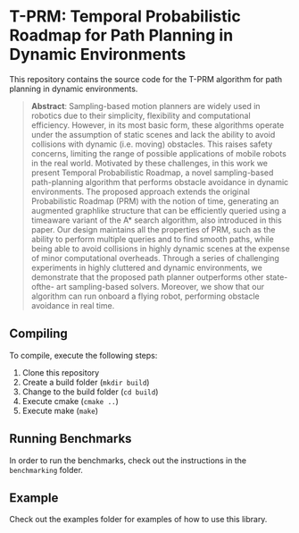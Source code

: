 # T-PRM: Temporal Probabilistic Roadmap for Path Planning in Dynamic Environments 
This repository contains the source code for the T-PRM algorithm for path planning in dynamic environments.

> **Abstract**: Sampling-based motion planners are widely used in robotics due to their simplicity, flexibility and computational efficiency. However, in its most basic form, these algorithms operate under the assumption of static scenes and lack the ability to avoid collisions with dynamic (i.e. moving) obstacles. This raises safety concerns, limiting the range of possible applications of mobile robots in the real world. Motivated by these challenges, in this work we present Temporal Probabilistic Roadmap, a novel sampling-based path-planning algorithm that performs obstacle avoidance in dynamic environments. The proposed approach extends the original Probabilistic Roadmap (PRM) with the notion of time, generating an augmented graphlike structure that can be efficiently queried using a timeaware variant of the A* search algorithm, also introduced in this paper. Our design maintains all the properties of PRM, such as the ability to perform multiple queries and to find smooth paths, while being able to avoid collisions in highly dynamic scenes at the expense of minor computational overheads. Through a series of challenging experiments in highly cluttered and dynamic environments, we demonstrate that the proposed path planner outperforms other state-ofthe- art sampling-based solvers. Moreover, we show that our algorithm can run onboard a flying robot, performing obstacle avoidance in real time.

## Compiling
To compile, execute the following steps:
1) Clone this repository
2) Create a build folder (`mkdir build`)
3) Change to the build folder (`cd build`)
4) Execute cmake (`cmake ..`)
5) Execute make (`make`)

## Running Benchmarks
In order to run the benchmarks, check out the instructions in the `benchmarking` folder.

## Example
Check out the examples folder for examples of how to use this library.